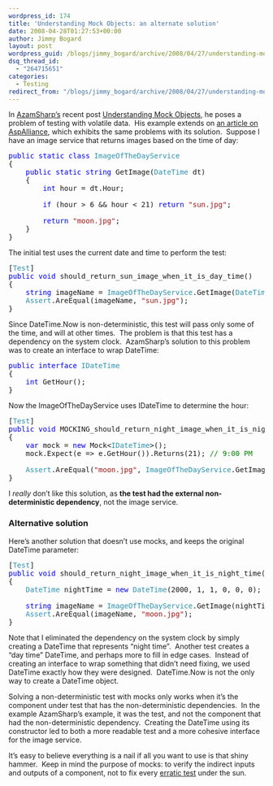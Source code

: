 ```yaml
---
wordpress_id: 174
title: 'Understanding Mock Objects: an alternate solution'
date: 2008-04-28T01:27:53+00:00
author: Jimmy Bogard
layout: post
wordpress_guid: /blogs/jimmy_bogard/archive/2008/04/27/understanding-mock-objects-an-alternate-solution.aspx
dsq_thread_id:
  - "264715651"
categories:
  - Testing
redirect_from: "/blogs/jimmy_bogard/archive/2008/04/27/understanding-mock-objects-an-alternate-solution.aspx/"
---
```

In [AzamSharp&#8217;s](http://geekswithblogs.net/AzamSharp/Default.aspx) recent post [Understanding Mock Objects](http://geekswithblogs.net/AzamSharp/archive/2008/04/27/121695.aspx), he poses a problem of testing with volatile data.&nbsp; His example extends on [an article on AspAlliance](http://aspalliance.com/1400_Beginning_to_Mock_with_Rhino_Mocks_and_MbUnit__Part_1.all), which exhibits the same problems with its solution.&nbsp; Suppose I have an image service that returns images based on the time of day:

<pre><span style="color: blue">public static class </span><span style="color: #2b91af">ImageOfTheDayService
</span>{
    <span style="color: blue">public static string </span>GetImage(<span style="color: #2b91af">DateTime </span>dt)
    {
        <span style="color: blue">int </span>hour = dt.Hour;

        <span style="color: blue">if </span>(hour &gt; 6 && hour &lt; 21) <span style="color: blue">return </span><span style="color: #a31515">"sun.jpg"</span>;

        <span style="color: blue">return </span><span style="color: #a31515">"moon.jpg"</span>;
    }
}
</pre>

[](http://11011.net/software/vspaste)

The initial test uses the current date and time to perform the test:

<pre>[<span style="color: #2b91af">Test</span>]
<span style="color: blue">public void </span>should_return_sun_image_when_it_is_day_time()
{
    <span style="color: blue">string </span>imageName = <span style="color: #2b91af">ImageOfTheDayService</span>.GetImage(<span style="color: #2b91af">DateTime</span>.Now);
    <span style="color: #2b91af">Assert</span>.AreEqual(imageName, <span style="color: #a31515">"sun.jpg"</span>);
}
</pre>

[](http://11011.net/software/vspaste)

Since DateTime.Now is non-deterministic, this test will pass only some of the time, and will at other times.&nbsp; The problem is that this test has a dependency on the system clock.&nbsp; AzamSharp&#8217;s solution to this problem was to create an interface to wrap DateTime:

<pre><span style="color: blue">public interface </span><span style="color: #2b91af">IDateTime
</span>{
    <span style="color: blue">int </span>GetHour();
}
</pre>

[](http://11011.net/software/vspaste)

Now the ImageOfTheDayService uses IDateTime to determine the hour:

<pre>[<span style="color: #2b91af">Test</span>]
<span style="color: blue">public void </span>MOCKING_should_return_night_image_when_it_is_night_time()
{
    <span style="color: blue">var </span>mock = <span style="color: blue">new </span>Mock&lt;<span style="color: #2b91af">IDateTime</span>&gt;();
    mock.Expect(e =&gt; e.GetHour()).Returns(21); <span style="color: green">// 9:00 PM

    </span><span style="color: #2b91af">Assert</span>.AreEqual(<span style="color: #a31515">"moon.jpg"</span>, <span style="color: #2b91af">ImageOfTheDayService</span>.GetImage(mock.Object));
}
</pre>

[](http://11011.net/software/vspaste)

I _really_ don&#8217;t like this solution, as **the test had the external non-deterministic dependency**, not the image service.

### Alternative solution

Here&#8217;s another solution that doesn&#8217;t use mocks, and keeps the original DateTime parameter:

<pre>[<span style="color: #2b91af">Test</span>]
<span style="color: blue">public void </span>should_return_night_image_when_it_is_night_time()
{
    <span style="color: #2b91af">DateTime </span>nightTime = <span style="color: blue">new </span><span style="color: #2b91af">DateTime</span>(2000, 1, 1, 0, 0, 0);

    <span style="color: blue">string </span>imageName = <span style="color: #2b91af">ImageOfTheDayService</span>.GetImage(nightTime);
    <span style="color: #2b91af">Assert</span>.AreEqual(imageName, <span style="color: #a31515">"moon.jpg"</span>);
}
</pre>

[](http://11011.net/software/vspaste)

Note that I eliminated the dependency on the system clock by simply creating a DateTime that represents &#8220;night time&#8221;.&nbsp; Another test creates a &#8220;day time&#8221; DateTime, and perhaps more to fill in edge cases.&nbsp; Instead of creating an interface to wrap something that didn&#8217;t need fixing, we used DateTime exactly how they were designed.&nbsp; DateTime.Now is not the only way to create a DateTime object.

Solving a non-deterministic test with mocks only works when it&#8217;s the component under test that has the non-deterministic dependencies.&nbsp; In the example AzamSharp&#8217;s example, it was the test, and not the component that had the non-deterministic dependency.&nbsp; Creating the DateTime using its constructor led to both a more readable test and a more cohesive interface for the image service.

It&#8217;s easy to believe everything is a nail if all you want to use is that shiny hammer.&nbsp; Keep in mind the purpose of mocks: to verify the indirect inputs and outputs of a component, not to fix every [erratic test](http://xunitpatterns.com/Erratic%20Test.html) under the sun.